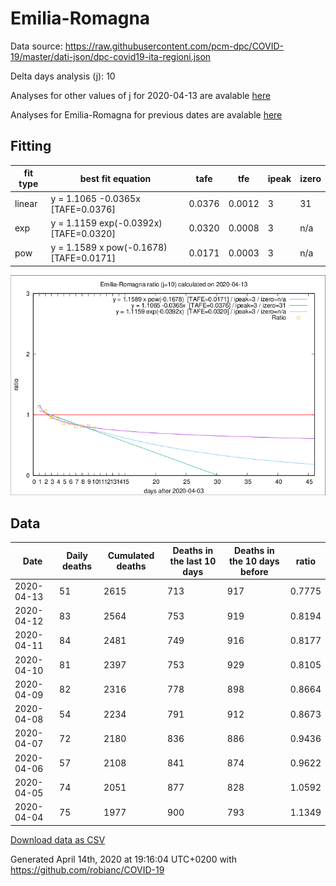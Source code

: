 # Emilia-Romagna

Data source: https://raw.githubusercontent.com/pcm-dpc/COVID-19/master/dati-json/dpc-covid19-ita-regioni.json

Delta days analysis (j): 10

Analyses for other values of j for 2020-04-13 are avalable [here](../2020-04-13/README.md)

Analyses for Emilia-Romagna for previous dates are avalable [here](../README.md)

## Fitting 
|fit type|best fit equation|tafe|tfe|ipeak|izero|
|-------|-----|--------|------|---|---|
|linear|y = 1.1065 -0.0365x  [TAFE=0.0376]|0.0376|0.0012|3|31|
|exp|y = 1.1159 exp(-0.0392x)  [TAFE=0.0320]|0.0320|0.0008|3|n/a|
|pow|y = 1.1589 x pow(-0.1678)  [TAFE=0.0171]|0.0171|0.0003|3|n/a|

![Plot](COVID-19_emilia-romagna_j10_2020-04-13.png)

## Data
|Date|Daily deaths|Cumulated deaths|Deaths in the last 10 days|Deaths in the 10 days before|ratio|
|----|----------|-----------|-------|--------------------|-----|
|2020-04-13|51|2615|713|917|0.7775|
|2020-04-12|83|2564|753|919|0.8194|
|2020-04-11|84|2481|749|916|0.8177|
|2020-04-10|81|2397|753|929|0.8105|
|2020-04-09|82|2316|778|898|0.8664|
|2020-04-08|54|2234|791|912|0.8673|
|2020-04-07|72|2180|836|886|0.9436|
|2020-04-06|57|2108|841|874|0.9622|
|2020-04-05|74|2051|877|828|1.0592|
|2020-04-04|75|1977|900|793|1.1349|

[Download data as CSV](COVID-19_emilia-romagna_j10_2020-04-13.csv)

Generated April 14th, 2020 at 19:16:04 UTC+0200 with https://github.com/robianc/COVID-19
